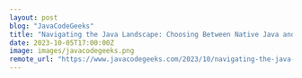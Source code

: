 ```yaml
---
layout: post
blog: "JavaCodeGeeks"
title: "Navigating the Java Landscape: Choosing Between Native Java and Framework Adoption"
date: 2023-10-05T17:00:00Z
image: images/javacodegeeks.png
remote_url: "https://www.javacodegeeks.com/2023/10/navigating-the-java-landscape-choosing-between-native-java-and-framework-adoption.html"
---
```

